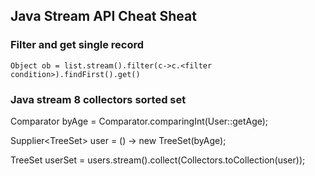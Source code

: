 ## Java Stream API Cheat Sheat ####

### Filter and get single record

```
Object ob = list.stream().filter(c->c.<filter condition>).findFirst().get()
```

### Java stream 8 collectors sorted set
Comparator<User> byAge = Comparator.comparingInt(User::getAge);

Supplier<TreeSet<User>> user = () -> new TreeSet<User>(byAge);

TreeSet<User> userSet = users.stream().collect(Collectors.toCollection(user));
